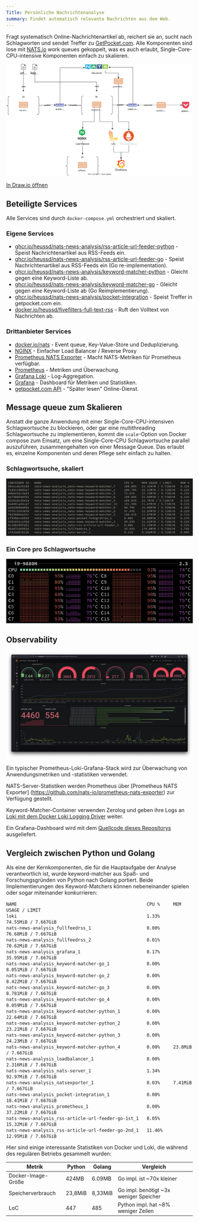 ```yaml
---
Title: Persönliche Nachrichtenanalyse
summary: Findet automatisch relevante Nachrichten aus dem Web.
---
```


Fragt systematisch Online-Nachrichtenartikel ab, reichert sie an, sucht nach Schlagworten und sendet Treffer zu [GetPocket.com](https://getpocket.com/). Alle Komponenten sind lose mit [NATS.io](https://nats.io/) work queues gekoppelt, was es auch erlaubt, Single-Core-CPU-intensive Komponenten einfach zu skalieren.


![](architecture.drawio.svg)

[In Draw.io öffnen](https://app.diagrams.net/?url=https://raw.githubusercontent.com/heussd/nats-news-analysis/main/architecture.drawio)


## Beteiligte Services

Alle Services sind durch `docker-compose.yml` orchestriert und skaliert.

### Eigene Services

<!--PYSPELL-BEGIN-IGNORE-->

- [ghcr.io/heussd/nats-news-analysis/rss-article-url-feeder-python](https://ghcr.io/heussd/nats-news-analysis/rss-article-url-feeder-python) - Speist Nachrichtenartikel aus RSS-Feeds ein.
- [ghcr.io/heussd/nats-news-analysis/rss-article-url-feeder-go](https://ghcr.io/heussd/nats-news-analysis/rss-article-url-feeder-go) - Speist Nachrichtenartikel aus RSS-Feeds ein (Go re-implementation).
- [ghcr.io/heussd/nats-news-analysis/keyword-matcher-python](https://ghcr.io/heussd/nats-news-analysis/keyword-matcher-python) - Gleicht gegen eine Keyword-Liste ab.
- [ghcr.io/heussd/nats-news-analysis/keyword-matcher-go](https://ghcr.io/heussd/nats-news-analysis/keyword-matcher-go) - Gleicht gegen eine Keyword-Liste ab (Go Reimplementierung).
- [ghcr.io/heussd/nats-news-analysis/pocket-integration](https://ghcr.io/heussd/nats-news-analysis/pocket-integration) - Speist Treffer in getpocket.com ein.
- [docker.io/heussd/fivefilters-full-text-rss](https://hub.docker.com/r/heussd/fivefilters-full-text-rss) - Ruft den Volltext von Nachrichten ab.


### Drittanbieter Services

- [docker.io/nats](https://hub.docker.com/_/nats) - Event queue, Key-Value-Store und Deduplizierung.
- [NGINX](https://www.nginx.com/) - Einfacher Load Balancer / Reverse Proxy
- [Prometheus NATS Exporter](https://github.com/nats-io/prometheus-nats-exporter) - Macht NATS-Metriken für Prometheus verfügbar.
- [Prometheus](https://prometheus.io/) - Metriken und Überwachung.
- [Grafana Loki](https://grafana.com/oss/loki/) - Log-Aggregation.
- [Grafana](https://grafana.com/grafana/) - Dashboard für Metriken und Statistiken.
- [getpocket.com API](https://getpocket.com/developer/) - "Später lesen" Online-Dienst.

<!--PYSPELL-END-IGNORE-->

## Message queue zum Skalieren

Anstatt die ganze Anwendung mit einer Single-Core-CPU-intensiven Schlagwortsuche zu blockieren, oder gar eine multithreading Schlagwortsuche zu implementieren, kommt die `scale`-Option von Docker compose zum Einsatz, um eine Single-Core-CPU Schlagwortsuche parallel auszuführen, zusammengehalten von einer Message Queue. Das erlaubt es, einzelne Komponenten und deren Pflege sehr einfach zu halten.


### Schlagwortsuche, skaliert

![](docker-container.png)


### Ein Core pro Schlagwortsuche

![](cpu-cores.png)


## Observability

![](dashboard.png)

Ein typischer Prometheus-Loki-Grafana-Stack wird zur Überwachung von Anwendungsmetriken und -statistiken verwendet.

NATS-Server-Statistiken werden Prometheus über [Prometheus NATS Exporter] (https://github.com/nats-io/prometheus-nats-exporter) zur Verfügung gestellt. 

Keyword-Matcher-Container verwenden Zerolog und geben ihre Logs an [Loki mit dem Docker Loki Logging Driver](https://yuriktech.com/2020/03/21/Collecting-Docker-Logs-With-Loki/) weiter.

Ein Grafana-Dashboard wird mit dem [Quellcode dieses Repositorys](grafana/dashboards/) ausgeliefert.


## Vergleich zwischen Python und Golang


Als eine der Kernkomponenten, die für die Hauptaufgabe der Analyse verantwortlich ist, wurde keyword-matcher aus Spaß- und Forschungsgründen von Python nach Golang portiert. Beide Implementierungen des Keyword-Matchers können nebeneinander spielen oder sogar miteinander konkurrieren:

	NAME                                                 CPU %     MEM USAGE / LIMIT  
	loki                                                 1.33%     74.55MiB / 7.667GiB
	nats-news-analysis_fullfeedrss_1                     0.00%     76.68MiB / 7.667GiB
	nats-news-analysis_fullfeedrss_2                     0.01%     70.62MiB / 7.667GiB
	nats-news-analysis_grafana_1                         0.17%     35.95MiB / 7.667GiB
	nats-news-analysis_keyword-matcher-go_1              0.00%     8.051MiB / 7.667GiB
	nats-news-analysis_keyword-matcher-go_2              0.00%     8.422MiB / 7.667GiB
	nats-news-analysis_keyword-matcher-go_3              0.00%     8.781MiB / 7.667GiB
	nats-news-analysis_keyword-matcher-go_4              0.00%     8.059MiB / 7.667GiB
	nats-news-analysis_keyword-matcher-python_1          0.00%     22.64MiB / 7.667GiB
	nats-news-analysis_keyword-matcher-python_2          0.00%     23.21MiB / 7.667GiB
	nats-news-analysis_keyword-matcher-python_3          0.00%     24.23MiB / 7.667GiB
	nats-news-analysis_keyword-matcher-python_4          0.00%     23.8MiB / 7.667GiB 
	nats-news-analysis_loadbalancer_1                    0.00%     2.316MiB / 7.667GiB
	nats-news-analysis_nats-server_1                     1.34%     92.97MiB / 7.667GiB
	nats-news-analysis_natsexporter_1                    0.03%     7.41MiB / 7.667GiB 
	nats-news-analysis_pocket-integration_1              0.00%     18.41MiB / 7.667GiB
	nats-news-analysis_prometheus_1                      0.00%     37.22MiB / 7.667GiB
	nats-news-analysis_rss-article-url-feeder-go-1st_1   0.05%     15.32MiB / 7.667GiB
	nats-news-analysis_rss-article-url-feeder-go-2nd_1   11.46%    12.95MiB / 7.667GiB


Hier sind einige interessante Statistiken von Docker und Loki, die während des regulären Betriebs gesammelt wurden:


| Metrik | Python | Golang | Vergleich
|-----|-----|-----|-----|
| Docker-Image-Größe | 424MB | 6.09MB | Go impl. ist ~70x kleiner
| Speicherverbrauch | 23,8MiB | 8,33MiB | Go impl. benötigt ~3x weniger Speicher
| LoC | 447 | 485 | Python impl. hat ~8% weniger Zeilen